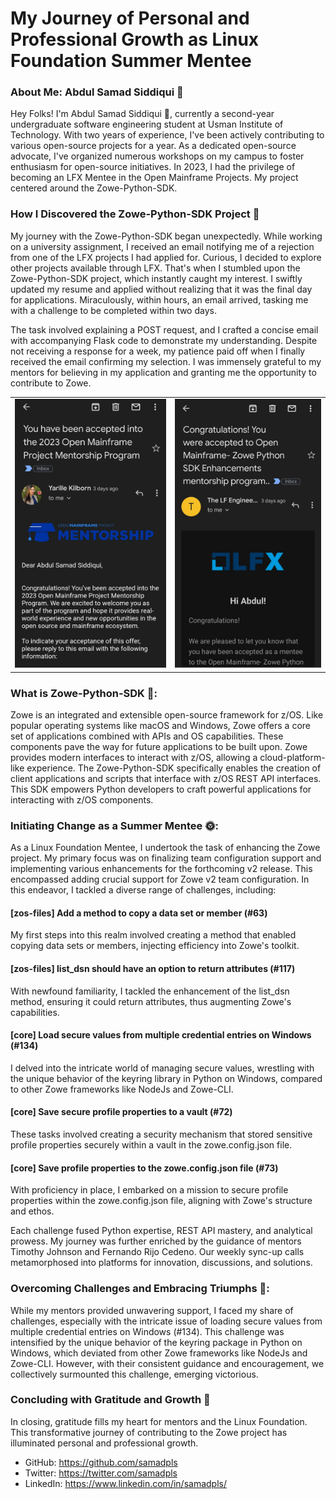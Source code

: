 # **My Journey of Personal and Professional Growth as Linux Foundation Summer Mentee**
### About Me: Abdul Samad Siddiqui 🙌 
Hey Folks! I'm Abdul Samad Siddiqui 👋, currently a second-year undergraduate software engineering student at Usman Institute of Technology. With two years of experience, I've been actively contributing to various open-source projects for a year. As a dedicated open-source advocate, I've organized numerous workshops on my campus to foster enthusiasm for open-source initiatives. In 2023, I had the privilege of becoming an LFX Mentee in the Open Mainframe Projects. My project centered around the Zowe-Python-SDK.

### How I Discovered the Zowe-Python-SDK Project 🌟
My journey with the Zowe-Python-SDK began unexpectedly. While working on a university assignment, I received an email notifying me of a rejection from one of the LFX projects I had applied for. Curious, I decided to explore other projects available through LFX. That's when I stumbled upon the Zowe-Python-SDK project, which instantly caught my interest. I swiftly updated my resume and applied without realizing that it was the final day for applications. Miraculously, within hours, an email arrived, tasking me with a challenge to be completed within two days.

The task involved explaining a POST request, and I crafted a concise email with accompanying Flask code to demonstrate my understanding. Despite not receiving a response for a week, my patience paid off when I finally received the email confirming my selection. I was immensely grateful to my mentors for believing in my application and granting me the opportunity to contribute to Zowe.

|  |  |
|---|---|
| ![acceptance1](acceptance1.png) | ![acceptance2](acceptance2.png) |


### What is Zowe-Python-SDK 🚀:
Zowe is an integrated and extensible open-source framework for z/OS. Like popular operating systems like macOS and Windows, Zowe offers a core set of applications combined with APIs and OS capabilities. These components pave the way for future applications to be built upon. Zowe provides modern interfaces to interact with z/OS, allowing a cloud-platform-like experience. The Zowe-Python-SDK specifically enables the creation of client applications and scripts that interface with z/OS REST API interfaces. This SDK empowers Python developers to craft powerful applications for interacting with z/OS components.

### Initiating Change as a Summer Mentee 🌞:
As a Linux Foundation Mentee, I undertook the task of enhancing the Zowe project. My primary focus was on finalizing team configuration support and implementing various enhancements for the forthcoming v2 release. This encompassed adding crucial support for Zowe v2 team configuration. In this endeavor, I tackled a diverse range of challenges, including:

#### [zos-files] Add a method to copy a data set or member (#63)
My first steps into this realm involved creating a method that enabled copying data sets or members, injecting efficiency into Zowe's toolkit.

#### [zos-files] list_dsn should have an option to return attributes (#117)
With newfound familiarity, I tackled the enhancement of the list_dsn method, ensuring it could return attributes, thus augmenting Zowe's capabilities.

#### [core] Load secure values from multiple credential entries on Windows (#134)
I delved into the intricate world of managing secure values, wrestling with the unique behavior of the keyring library in Python on Windows, compared to other Zowe frameworks like NodeJs and Zowe-CLI.

#### [core] Save secure profile properties to a vault (#72)
These tasks involved creating a security mechanism that stored sensitive profile properties securely within a vault in the zowe.config.json file.

#### [core] Save profile properties to the zowe.config.json file (#73)
With proficiency in place, I embarked on a mission to secure profile properties within the zowe.config.json file, aligning with Zowe's structure and ethos.

Each challenge fused Python expertise, REST API mastery, and analytical prowess. My journey was further enriched by the guidance of mentors Timothy Johnson and Fernando Rijo Cedeno. Our weekly sync-up calls metamorphosed into platforms for innovation, discussions, and solutions.

### Overcoming Challenges and Embracing Triumphs 🤔:
While my mentors provided unwavering support, I faced my share of challenges, especially with the intricate issue of loading secure values from multiple credential entries on Windows (#134). This challenge was intensified by the unique behavior of the keyring package in Python on Windows, which deviated from other Zowe frameworks like NodeJs and Zowe-CLI. However, with their consistent guidance and encouragement, we collectively surmounted this challenge, emerging victorious.

### Concluding with Gratitude and Growth 🌱
In closing, gratitude fills my heart for mentors and the Linux Foundation. This transformative journey of contributing to the Zowe project has illuminated personal and professional growth.

- GitHub: https://github.com/samadpls
- Twitter: https://twitter.com/samadpls
- LinkedIn: https://www.linkedin.com/in/samadpls/

